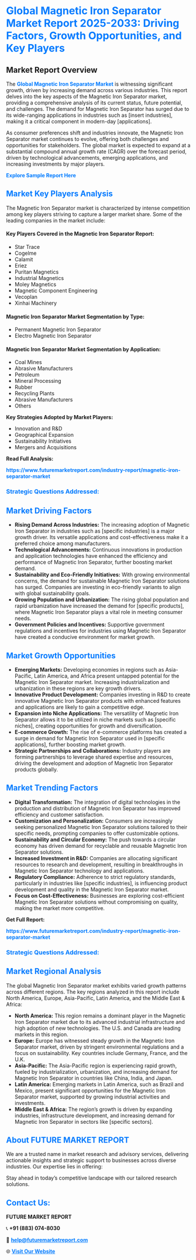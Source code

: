 <h1 style="color: #007BFF;">Global Magnetic Iron Separator Market Report 2025-2033: Driving Factors, Growth Opportunities, and Key Players</h1>

<section id="overview">
<h2>Market Report Overview</h2>
<p>The <a href="https://www.futuremarketreport.com/industry-report/magnetic-iron-separator-market" style="color: #007BFF; text-decoration: none;"><strong>Global Magnetic Iron Separator Market</strong></a> is witnessing significant growth, driven by increasing demand across various industries. This report delves into the key aspects of the Magnetic Iron Separator market, providing a comprehensive analysis of its current status, future potential, and challenges. The demand for Magnetic Iron Separator has surged due to its wide-ranging applications in industries such as [insert industries], making it a critical component in modern-day [applications].</p>
<p>As consumer preferences shift and industries innovate, the Magnetic Iron Separator market continues to evolve, offering both challenges and opportunities for stakeholders. The global market is expected to expand at a substantial compound annual growth rate (CAGR) over the forecast period, driven by technological advancements, emerging applications, and increasing investments by major players.</p>
</section>

<section id="overview">
<p><a href="https://www.futuremarketreport.com/request-sample/reportId=92516" style="color: #007BFF; text-decoration: none;"><strong>Explore Sample Report Here</strong></a></p>
</section>

<section id="key-players">
<h2 style="color: #007BFF;">Market Key Players Analysis</h2>
<p>The Magnetic Iron Separator market is characterized by intense competition among key players striving to capture a larger market share. Some of the leading companies in the market include:</p>
<h4>Key Players Covered in the Magnetic Iron Separator Report:</h4>
<ul><li>Star Trace</li><li>Cogelme</li><li>Calamit</li><li>Eriez</li><li>Puritan Magnetics</li><li>Industrial Magnetics</li><li>Moley Magnetics</li><li>Magnetic Component Engineering</li><li>Vecoplan</li><li>Xinhai Machinery</li></ul>
<h4>Magnetic Iron Separator Market Segmentation by Type:</h4>
<ul><li>Permanent Magnetic Iron Separator</li><li>Electro Magnetic Iron Separator</li></ul>

<h4>Magnetic Iron Separator Market Segmentation by Application:</h4>
<ul><li>Coal Mines</li><li>Abrasive Manufacturers</li><li>Petroleum</li><li>Mineral Processing</li><li>Rubber</li><li>Recycling Plants</li><li>Abrasive Manufacturers</li><li>Others</li></ul>
<p><strong>Key Strategies Adopted by Market Players:</strong></p>
<ul>
<li>Innovation and R&D</li>
<li>Geographical Expansion</li>
<li>Sustainability Initiatives</li>
<li>Mergers and Acquisitions</li>
</ul>
</section>

<section>
<p><strong>Read Full Analysis: </strong></p><a href="https://www.futuremarketreport.com/industry-report/magnetic-iron-separator-market" style="color: #007BFF; text-decoration: none;"><strong>https://www.futuremarketreport.com/industry-report/magnetic-iron-separator-market</strong></a>
<h3 style="color: #007BFF;">Strategic Questions Addressed:</h3>
</section>

<section id="driving-factors">
<h2 style="color: #007BFF;">Market Driving Factors</h2>
<ul>
<li><strong>Rising Demand Across Industries:</strong> The increasing adoption of Magnetic Iron Separator in industries such as [specific industries] is a major growth driver. Its versatile applications and cost-effectiveness make it a preferred choice among manufacturers.</li>
<li><strong>Technological Advancements:</strong> Continuous innovations in production and application technologies have enhanced the efficiency and performance of Magnetic Iron Separator, further boosting market demand.</li>
<li><strong>Sustainability and Eco-Friendly Initiatives:</strong> With growing environmental concerns, the demand for sustainable Magnetic Iron Separator solutions has surged. Companies are investing in eco-friendly variants to align with global sustainability goals.</li>
<li><strong>Growing Population and Urbanization:</strong> The rising global population and rapid urbanization have increased the demand for [specific products], where Magnetic Iron Separator plays a vital role in meeting consumer needs.</li>
<li><strong>Government Policies and Incentives:</strong> Supportive government regulations and incentives for industries using Magnetic Iron Separator have created a conducive environment for market growth.</li>
</ul>
</section>

<section id="growth-opportunities">
<h2 style="color: #007BFF;">Market Growth Opportunities</h2>
<ul>
<li><strong>Emerging Markets:</strong> Developing economies in regions such as Asia-Pacific, Latin America, and Africa present untapped potential for the Magnetic Iron Separator market. Increasing industrialization and urbanization in these regions are key growth drivers.</li>
<li><strong>Innovative Product Development:</strong> Companies investing in R&D to create innovative Magnetic Iron Separator products with enhanced features and applications are likely to gain a competitive edge.</li>
<li><strong>Expansion into Niche Applications:</strong> The versatility of Magnetic Iron Separator allows it to be utilized in niche markets such as [specific niches], creating opportunities for growth and diversification.</li>
<li><strong>E-commerce Growth:</strong> The rise of e-commerce platforms has created a surge in demand for Magnetic Iron Separator used in [specific applications], further boosting market growth.</li>
<li><strong>Strategic Partnerships and Collaborations:</strong> Industry players are forming partnerships to leverage shared expertise and resources, driving the development and adoption of Magnetic Iron Separator products globally.</li>
</ul>
</section>

<section id="trending-factors">
<h2 style="color: #007BFF;">Market Trending Factors</h2>
<ul>
<li><strong>Digital Transformation:</strong> The integration of digital technologies in the production and distribution of Magnetic Iron Separator has improved efficiency and customer satisfaction.</li>
<li><strong>Customization and Personalization:</strong> Consumers are increasingly seeking personalized Magnetic Iron Separator solutions tailored to their specific needs, prompting companies to offer customizable options.</li>
<li><strong>Sustainability and Circular Economy:</strong> The push towards a circular economy has driven demand for recyclable and reusable Magnetic Iron Separator solutions.</li>
<li><strong>Increased Investment in R&D:</strong> Companies are allocating significant resources to research and development, resulting in breakthroughs in Magnetic Iron Separator technology and applications.</li>
<li><strong>Regulatory Compliance:</strong> Adherence to strict regulatory standards, particularly in industries like [specific industries], is influencing product development and quality in the Magnetic Iron Separator market.</li>
<li><strong>Focus on Cost-Effectiveness:</strong> Businesses are exploring cost-efficient Magnetic Iron Separator solutions without compromising on quality, making the market more competitive.</li>
</ul>
</section>

<section>
<p><strong>Get Full Report: </strong></p><a href="https://www.futuremarketreport.com/industry-report/magnetic-iron-separator-market" style="color: #007BFF; text-decoration: none;"><strong>https://www.futuremarketreport.com/industry-report/magnetic-iron-separator-market</strong></a>
<h3 style="color: #007BFF;">Strategic Questions Addressed:</h3>
</section>


<section id="regional-analysis">
<h2 style="color: #007BFF;">Market Regional Analysis</h2>
<p>The global Magnetic Iron Separator market exhibits varied growth patterns across different regions. The key regions analyzed in this report include North America, Europe, Asia-Pacific, Latin America, and the Middle East & Africa:</p>
<ul>
<li><strong>North America:</strong> This region remains a dominant player in the Magnetic Iron Separator market due to its advanced industrial infrastructure and high adoption of new technologies. The U.S. and Canada are leading markets in this region.</li>
<li><strong>Europe:</strong> Europe has witnessed steady growth in the Magnetic Iron Separator market, driven by stringent environmental regulations and a focus on sustainability. Key countries include Germany, France, and the U.K.</li>
<li><strong>Asia-Pacific:</strong> The Asia-Pacific region is experiencing rapid growth, fueled by industrialization, urbanization, and increasing demand for Magnetic Iron Separator in countries like China, India, and Japan.</li>
<li><strong>Latin America:</strong> Emerging markets in Latin America, such as Brazil and Mexico, present significant opportunities for the Magnetic Iron Separator market, supported by growing industrial activities and investments.</li>
<li><strong>Middle East & Africa:</strong> The region’s growth is driven by expanding industries, infrastructure development, and increasing demand for Magnetic Iron Separator in sectors like [specific sectors].</li>
</ul>
</section>

<footer>
<h2 style="color: #007BFF;">About FUTURE MARKET REPORT</h2>
<p>We are a trusted name in market research and advisory services, delivering actionable insights and strategic support to businesses across diverse industries. Our expertise lies in offering:</p>

<p>Stay ahead in today’s competitive landscape with our tailored research solutions.</p>

<h2 style="color: #007BFF;">Contact Us:</h2>
<p><strong>FUTURE MARKET REPORT</strong></p>
<p>📞 <strong>+91 (883) 074-8030</strong></p>
<p>📧 <strong><a href="mailto:help@futuremarketreport.com" style="color: #007BFF;">help@futuremarketreport.com</a></strong></p>
<p>🌐 <strong><a href="https://www.futuremarketreport.com/" style="color: #007BFF;">Visit Our Website</a></strong></p>
</footer>
